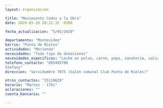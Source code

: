 ```yaml
---
layout: organizacion

title: "Movimiento Codos a la Obra"
date: 2020-05-26 20:22:32 -0300

fecha_actualizacion: "5/05/2020"

departamento: "Montevideo"
barrio: "Punta de Rieles"
actividades: "Merienda"
necesidades: "Todo tipo de donaciones"
necesidades_especificas: "Leche en polvo, carne, papa, zanahoria, salsa de tomate"
telefono_contacto: "095495706
Stefany"
direccion: "Servidumbre 7075 (Salón comunal Club Punta de Rieles)"

otros_contactos: "25119629"
horario: "Martes - 17hs"
aclaraciones: ""
cuenta_bancaria: ""

---
```

